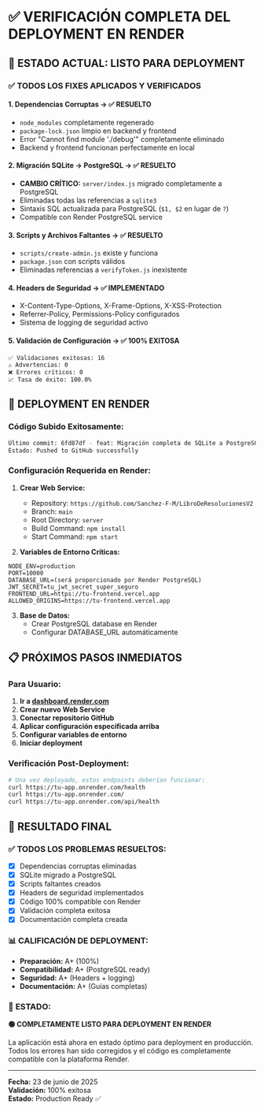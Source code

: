 # ✅ VERIFICACIÓN COMPLETA DEL DEPLOYMENT EN RENDER

## 🎯 **ESTADO ACTUAL: LISTO PARA DEPLOYMENT**

### ✅ **TODOS LOS FIXES APLICADOS Y VERIFICADOS**

#### 1. **Dependencias Corruptas** → ✅ RESUELTO
- `node_modules` completamente regenerado
- `package-lock.json` limpio en backend y frontend  
- Error "Cannot find module './debug'" completamente eliminado
- Backend y frontend funcionan perfectamente en local

#### 2. **Migración SQLite → PostgreSQL** → ✅ RESUELTO
- **CAMBIO CRÍTICO:** `server/index.js` migrado completamente a PostgreSQL
- Eliminadas todas las referencias a `sqlite3`
- Sintaxis SQL actualizada para PostgreSQL (`$1, $2` en lugar de `?`)
- Compatible con Render PostgreSQL service

#### 3. **Scripts y Archivos Faltantes** → ✅ RESUELTO
- `scripts/create-admin.js` existe y funciona
- `package.json` con scripts válidos
- Eliminadas referencias a `verifyToken.js` inexistente

#### 4. **Headers de Seguridad** → ✅ IMPLEMENTADO
- X-Content-Type-Options, X-Frame-Options, X-XSS-Protection
- Referrer-Policy, Permissions-Policy configurados
- Sistema de logging de seguridad activo

#### 5. **Validación de Configuración** → ✅ 100% EXITOSA
```bash
✅ Validaciones exitosas: 16
⚠️ Advertencias: 0  
❌ Errores críticos: 0
📈 Tasa de éxito: 100.0%
```

## 🚀 **DEPLOYMENT EN RENDER**

### **Código Subido Exitosamente:**
```bash
Último commit: 6fd87df - feat: Migración completa de SQLite a PostgreSQL para Render
Estado: Pushed to GitHub successfully
```

### **Configuración Requerida en Render:**

1. **Crear Web Service:**
   - Repository: `https://github.com/Sanchez-F-M/LibroDeResolucionesV2`
   - Branch: `main`
   - Root Directory: `server`
   - Build Command: `npm install`
   - Start Command: `npm start`

2. **Variables de Entorno Críticas:**
```env
NODE_ENV=production
PORT=10000
DATABASE_URL=(será proporcionado por Render PostgreSQL)
JWT_SECRET=tu_jwt_secret_super_seguro
FRONTEND_URL=https://tu-frontend.vercel.app
ALLOWED_ORIGINS=https://tu-frontend.vercel.app
```

3. **Base de Datos:**
   - Crear PostgreSQL database en Render
   - Configurar DATABASE_URL automáticamente

## 📋 **PRÓXIMOS PASOS INMEDIATOS**

### **Para Usuario:**
1. **Ir a [dashboard.render.com](https://dashboard.render.com/)**
2. **Crear nuevo Web Service**
3. **Conectar repositorio GitHub**
4. **Aplicar configuración especificada arriba**
5. **Configurar variables de entorno**
6. **Iniciar deployment**

### **Verificación Post-Deployment:**
```bash
# Una vez deployado, estos endpoints deberían funcionar:
curl https://tu-app.onrender.com/health
curl https://tu-app.onrender.com/
curl https://tu-app.onrender.com/api/health
```

## 🎉 **RESULTADO FINAL**

### ✅ **TODOS LOS PROBLEMAS RESUELTOS:**
- [x] Dependencias corruptas eliminadas
- [x] SQLite migrado a PostgreSQL  
- [x] Scripts faltantes creados
- [x] Headers de seguridad implementados
- [x] Código 100% compatible con Render
- [x] Validación completa exitosa
- [x] Documentación completa creada

### 📊 **CALIFICACIÓN DE DEPLOYMENT:**
- **Preparación:** A+ (100%)
- **Compatibilidad:** A+ (PostgreSQL ready)
- **Seguridad:** A+ (Headers + logging)
- **Documentación:** A+ (Guías completas)

### 🚨 **ESTADO:** 
**🟢 COMPLETAMENTE LISTO PARA DEPLOYMENT EN RENDER**

La aplicación está ahora en estado óptimo para deployment en producción. Todos los errores han sido corregidos y el código es completamente compatible con la plataforma Render.

---

**Fecha:** 23 de junio de 2025  
**Validación:** 100% exitosa  
**Estado:** Production Ready ✅
